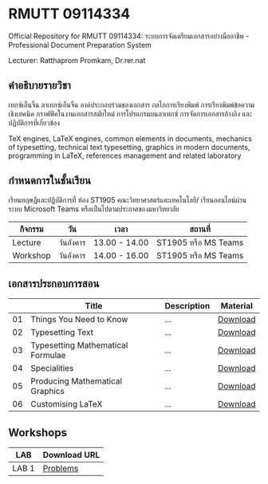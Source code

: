 # RMUTT 09114334
Official Repository for RMUTT 09114334: ระบบการจัดเตรียมเอกสารอย่างมืออาชีพ -  Professional Document Preparation System

Lecturer: Ratthaprom Promkam, Dr.rer.nat


## คำอธิบายรายวิชา

เทกซ์เอ็นจิ้น ลาเทกซ์เอ็นจิ้น องค์ประกอบร่วมของเอกสาร กลไกการเรียงพิมพ์ การเรียงพิมพ์ข้อความเชิงเทคนิค กราฟฟิคในงานเอกสารสมัยใหม่ การโปรแกรมบนลาเทกซ์ การจัดการเอกสารอ้างอิง และปฏิบัติการที่เกี่ยวข้อง

TeX engines, LaTeX engines, common elements in documents, mechanics of typesetting, technical text typesetting, graphics in modern documents, programming in LaTeX, references management and related laboratory

## กำหนดการในชั้นเรียน

เรียนทฤษฎีและปฏิบัติการที่ ห้อง ST1905 คณะวิทยาศาสตร์และเทคโนโลยี/ เรียนออนไลน์ผ่านระบบ Microsoft Teams หรือเป็นไปตามประกาศของมหาวิทยาลัย

|กิจกรรม|  วัน | เวลา | สถานที่ |
|--------|-------|------|----------|
|Lecture| วันอังคาร | 13.00 - 14.00 | ST1905 หรือ MS Teams |
|Workshop| วันอังคาร | 14.00 - 16.00 | ST1905 หรือ MS Teams |

## เอกสารประกอบการสอน

|   | Title    |   Description | Material |
|---|----------|---------------|----------|
|01 | Things You Need to Know | ... | [Download](/materials/ch_01.pdf) |
|02 | Typesetting Text | ... | [Download](/materials/ch_02.pdf) |
|03 | Typesetting Mathematical Formulae | ... | [Download](/materials/ch_03.pdf) |
|04 | Specialities | ... | [Download](/materials/ch_04.pdf) |
|05 | Producing Mathematical Graphics | ... | [Download](/materials/ch_05.pdf) |
|06 | Customising LaTeX | ... | [Download](/materials/ch_06.pdf) |


## Workshops

| LAB | Download URL |
|-----|--------------|
| LAB 1 | [Problems](/materials/lab_01.pdf) |